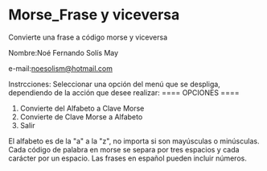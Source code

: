 # Morse_Frase y viceversa
Convierte una frase a código morse y viceversa

Nombre:Noé Fernando Solís May

e-mail:noesolism@hotmail.com

Instrcciones:
Seleccionar una opción del menú que se despliga, dependiendo de la acción que desee realizar:
 ==== OPCIONES ====           
1. Convierte del Alfabeto a Clave Morse
2. Convierte de Clave Morse a Alfabeto
3. Salir

El alfabeto es de la "a" a la "z", no importa si son mayúsculas o minúsculas.
Cada código de palabra en morse se separa por tres espacios y cada carácter por un espacio.
Las frases en español pueden incluir números.

